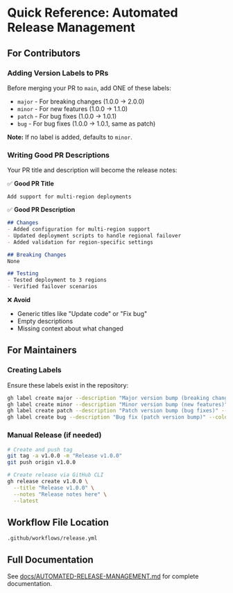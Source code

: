 # Quick Reference: Automated Release Management

## For Contributors

### Adding Version Labels to PRs

Before merging your PR to `main`, add ONE of these labels:

- `major` - For breaking changes (1.0.0 → 2.0.0)
- `minor` - For new features (1.0.0 → 1.1.0)  
- `patch` - For bug fixes (1.0.0 → 1.0.1)
- `bug` - For bug fixes (1.0.0 → 1.0.1, same as patch)

**Note:** If no label is added, defaults to `minor`.

### Writing Good PR Descriptions

Your PR title and description will become the release notes:

✅ **Good PR Title**
```
Add support for multi-region deployments
```

✅ **Good PR Description**
```markdown
## Changes
- Added configuration for multi-region support
- Updated deployment scripts to handle regional failover
- Added validation for region-specific settings

## Breaking Changes
None

## Testing
- Tested deployment to 3 regions
- Verified failover scenarios
```

❌ **Avoid**
- Generic titles like "Update code" or "Fix bug"
- Empty descriptions
- Missing context about what changed

## For Maintainers

### Creating Labels

Ensure these labels exist in the repository:

```bash
gh label create major --description "Major version bump (breaking changes)" --color "d73a4a"
gh label create minor --description "Minor version bump (new features)" --color "0075ca"
gh label create patch --description "Patch version bump (bug fixes)" --color "cfd3d7"
gh label create bug --description "Bug fix (patch version bump)" --color "d73a4a"
```

### Manual Release (if needed)

```bash
# Create and push tag
git tag -a v1.0.0 -m "Release v1.0.0"
git push origin v1.0.0

# Create release via GitHub CLI
gh release create v1.0.0 \
  --title "Release v1.0.0" \
  --notes "Release notes here" \
  --latest
```

## Workflow File Location

`.github/workflows/release.yml`

## Full Documentation

See [docs/AUTOMATED-RELEASE-MANAGEMENT.md](./AUTOMATED-RELEASE-MANAGEMENT.md) for complete documentation.
